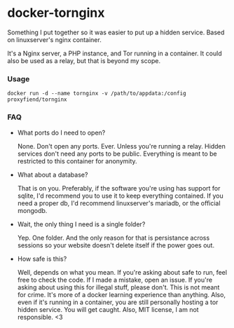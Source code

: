 # docker-tornginx
Something I put together so it was easier to put up a hidden service. Based on linuxserver's nginx container.

It's a Nginx server, a PHP instance, and Tor running in a container. It could also be used as a relay, but that is beyond my scope.

### Usage
```docker run -d --name tornginx -v /path/to/appdata:/config proxyfiend/tornginx```

### FAQ

* What ports do I need to open?

   None. Don't open any ports. Ever. Unless you're running a relay. Hidden services don't need any ports to be public. Everything is meant to be restricted to this container for anonymity.
   
* What about a database?
   
   That is on you. Preferably, if the software you're using has support for sqlite, I'd recommend you to use it to keep everything contained. If you need a proper db, I'd recommend linuxserver's mariadb, or the official mongodb.

* Wait, the only thing I need is a single folder?

   Yep. One folder. And the only reason for that is persistance across sessions so your website doesn't delete itself if the power goes out.
   
* How safe is this?

   Well, depends on what you mean. If you're asking about safe to run, feel free to check the code. If I made a mistake, open an issue. If you're asking about using this for illegal stuff, please don't. This is not meant for crime. It's more of a docker learning experience than anything. Also, even if it's running in a container, you are still personally hosting a tor hidden service. You will get caught. Also, MIT license, I am not responsible. <3
